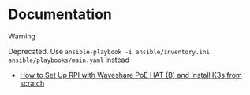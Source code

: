 # Documentation

> [!WARNING]
> Deprecated. Use `ansible-playbook -i ansible/inventory.ini ansible/playbooks/main.yaml` instead

* [How to Set Up RPI with Waveshare PoE HAT (B) and Install K3s from scratch](set_up_rpi.md)
